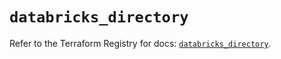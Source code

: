 # `databricks_directory`

Refer to the Terraform Registry for docs: [`databricks_directory`](https://registry.terraform.io/providers/databricks/databricks/1.33.0/docs/resources/directory).
